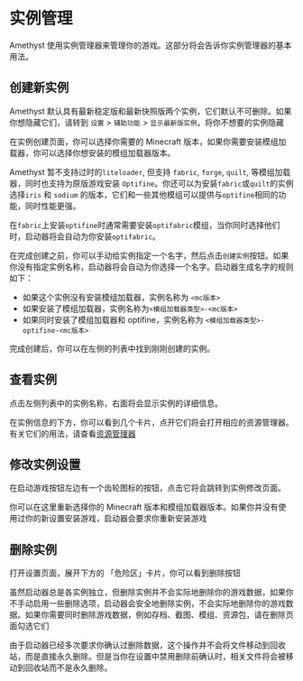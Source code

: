 # 实例管理

Amethyst 使用实例管理器来管理你的游戏。这部分将会告诉你实例管理器的基本用法。

## 创建新实例

Amethyst 默认具有最新稳定版和最新快照版两个实例，它们默认不可删除。如果你想隐藏它们，请转到 `设置` > `辅助功能` > `显示最新版实例`，将你不想要的实例隐藏

在实例创建页面，你可以选择你需要的 Minecraft 版本，如果你需要安装模组加载器，你可以选择你想安装的模组加载器版本。

Amethyst 暂不支持过时的`liteloader`, 但支持 `fabric`, `forge`, `quilt`, 等模组加载器，同时也支持为原版游戏安装 `Optifine`。你还可以为安装`fabric`或`quilt`的实例选择`iris` 和 `sodium` 的版本，它们和一些其他模组可以提供与`optifine`相同的功能，同时性能更强。

在`fabric`上安装`optifine`时通常需要安装`optifabric`模组，当你同时选择他们时，启动器将会自动为你安装`optifabric`。

在完成创建之前，你可以手动给实例指定一个名字，然后点击`创建实例`按钮。如果你没有指定实例名称，启动器将会自动为你选择一个名字。启动器生成名字的规则如下：

- 如果这个实例没有安装模组加载器，实例名称为 `<mc版本>`
- 如果安装了模组加载器，实例名称为`<模组加载器类型>-<mc版本>`
- 如果同时安装了模组加载器和 optifine，实例名称为 `<模组加载器类型>-optifine-<mc版本>`

完成创建后，你可以在左侧的列表中找到刚刚创建的实例。

## 查看实例

点击左侧列表中的实例名称，右面将会显示实例的详细信息。

在实例信息的下方，你可以看到几个卡片，点开它们将会打开相应的资源管理器。有关它们的用法，请查看[资源管理器](/guide/resource-manager)

## 修改实例设置

在启动游戏按钮左边有一个齿轮图标的按钮，点击它将会跳转到实例修改页面。

你可以在这里重新选择你的 Minecraft 版本和模组加载器版本。如果你并没有使用过你的新设置安装游戏，启动器会要求你重新安装游戏

## 删除实例

打开设置页面，展开下方的 「危险区」卡片，你可以看到删除按钮

虽然启动器总是各实例独立，但删除实例并不会实际地删除你的游戏数据，如果你不手动启用一些删除选项，启动器会安全地删除实例，不会实际地删除你的游戏数据。如果你需要同时删除游戏数据，例如存档、截图、模组、资源包，请在删除页面勾选它们

由于启动器已经多次要求你确认过删除数据，这个操作并不会将文件移动到回收站，而是直接永久删除。但是当你在设置中禁用删除前确认时，相关文件将会被移动到回收站而不是永久删除。
